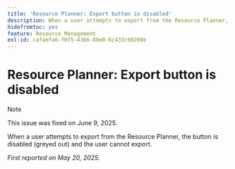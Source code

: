 ```yaml
---
title: 'Resource Planner: Export button is disabled'
description: When a user attempts to export from the Resource Planner, the button is disabled (greyed out) and the user cannot export.
hidefromtoc: yes
feature: Resource Management
exl-id: cafaefa6-f0f5-4366-88e8-6c433c98280e
---
```

# Resource Planner: Export button is disabled

>[!NOTE]
>
>This issue was fixed on June 9, 2025.

When a user attempts to export from the Resource Planner, the button is disabled (greyed out) and the user cannot export.

_First reported on May 20, 2025._

